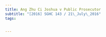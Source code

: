```yaml
---
title: Ang Zhu Ci Joshua v Public Prosecutor 
subtitle: "[2016] SGHC 143 / 21\_July\_2016"
tags:


---
```


